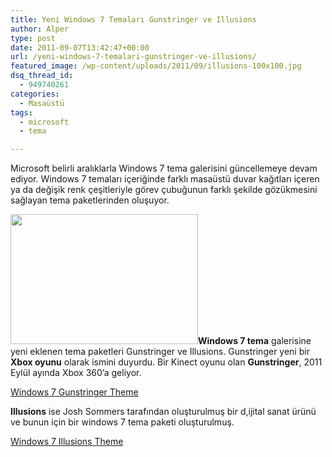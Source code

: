 ```yaml
---
title: Yeni Windows 7 Temaları Gunstringer ve Illusions
author: Alper
type: post
date: 2011-09-07T13:42:47+00:00
url: /yeni-windows-7-temalari-gunstringer-ve-illusions/
featured_image: /wp-content/uploads/2011/09/illusions-100x100.jpg
dsq_thread_id:
  - 949740261
categories:
  - Masaüstü
tags:
  - microsoft
  - tema

---
```

Microsoft belirli aralıklarla Windows 7 tema galerisini güncellemeye devam ediyor. Windows 7 temaları içeriğinde farklı masaüstü duvar kağıtları içeren ya da değişik renk çeşitleriyle görev çubuğunun farklı şekilde gözükmesini sağlayan tema paketlerinden oluşuyor.

**<img class="alignright size-full wp-image-6811" title="windows 7 tema" src="https://www.murekkep.org/wp-content/uploads/2011/09/illusions.jpg" alt="" width="300" height="208" />Windows 7 tema** galerisine yeni eklenen tema paketleri Gunstringer ve Illusions. Gunstringer yeni bir **Xbox oyunu** olarak ismini duyurdu. Bir Kinect oyunu olan **Gunstringer**, 2011 Eylül ayında Xbox 360&#8217;a geliyor.

<a href="http://windows.microsoft.com/en-GB/windows/downloads/gunstringer-theme " target="_blank">Windows 7 Gunstringer Theme</a>

**Illusions** ise Josh Sommers tarafından oluşturulmuş bir d,ijital sanat ürünü ve bunun için bir windows 7 tema paketi oluşturulmuş.

<a href="http://windows.microsoft.com/en-GB/windows/downloads/illusions-theme" target="_blank">Windows 7 Illusions Theme</a>